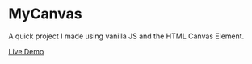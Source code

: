 # MyCanvas

A quick project I made using vanilla JS and the HTML Canvas Element.

[Live Demo](https://s.codepen.io/miggs125/debug/bPEzeK/VJrxxVBoDPGr)
